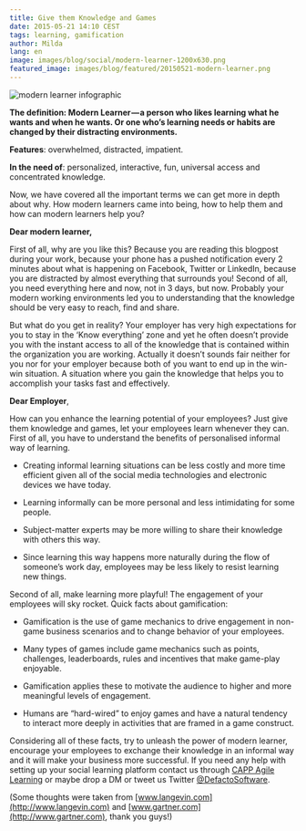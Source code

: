 ```yaml
---
title: Give them Knowledge and Games
date: 2015-05-21 14:10 CEST
tags: learning, gamification
author: Milda
lang: en
image: images/blog/social/modern-learner-1200x630.png
featured_image: images/blog/featured/20150521-modern-learner.png
---
```


![modern learner infographic](/images/blog/en/meet-the-modern-learner-infographic.jpg)

__The definition: Modern Learner — a person who likes learning what he wants and when he wants. Or one who’s learning needs or habits are changed by their distracting environments.__ 

__Features__: overwhelmed, distracted, impatient.

__In the need of__: personalized, interactive, fun, universal access and concentrated knowledge.

Now, we have covered all the important terms we can get more in depth about why. How modern learners came into being, how to help them and how can modern learners help you?

__Dear modern learner,__

First of all, why are you like this? Because you are reading this blogpost during your work, because your phone has a pushed notification every 2 minutes about what is happening on Facebook, Twitter or LinkedIn, because you are distracted by almost everything that surrounds you! Second of all, you need everything here and now, not in 3 days, but now. Probably your modern working environments led you to understanding that the knowledge should be very easy to reach, find and share.

But what do you get in reality? Your employer has very high expectations for you to stay in the ‘Know everything’ zone and yet he often doesn’t provide you with the instant access to all of the knowledge that is contained within the organization you are working. Actually it doesn’t sounds fair neither for you nor for your employer because both of you want to end up in the win-win situation. A situation where you gain the knowledge that helps you to accomplish your tasks fast and effectively.

__Dear Employer__,

How can you enhance the learning potential of your employees? Just give them knowledge and games, let your employees learn whenever they can. First of all, you have to understand the benefits of personalised informal way of learning. 

* Creating informal learning situations can be less costly and more time efficient given all of the social media technologies and electronic devices we have today.

* Learning informally can be more personal and less intimidating for some people.

* Subject-matter experts may be more willing to share their knowledge with others this way.

* Since learning this way happens more naturally during the flow of someone’s work day, employees may be less likely to resist learning new things.

Second of all, make learning more playful! The engagement of your employees will sky rocket. Quick facts about gamification: 

* Gamification is the use of game mechanics to drive engagement in non-game business scenarios and to change behavior of your employees.

* Many types of games include game mechanics such as points, challenges, leaderboards, rules and incentives that make game-play enjoyable.

* Gamification applies these to motivate the audience to higher and more meaningful levels of engagement.

* Humans are “hard-wired” to enjoy games and have a natural tendency to interact more deeply in activities that are framed in a game construct.

Considering all of these facts, try to unleash the power of modern learner, encourage your employees to exchange their knowledge in an informal way and it will make your business more successful. If you need any help with setting up your social learning platform contact us through [CAPP Agile Learning](/capp-agile-learning/) or maybe drop a DM or tweet us Twitter [@DefactoSoftware](https://twitter.com/defactoEN).

(Some thoughts were taken from [www.langevin.com](http://www.langevin.com) and [www.gartner.com](http://www.gartner.com), thank you guys!)
